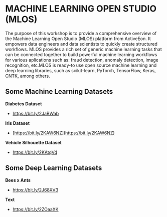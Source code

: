 # MACHINE LEARNING OPEN STUDIO (MLOS)

The purpose of this workshop is to provide a comprehensive overview of the Machine Learning Open Studio (MLOS) platform from ActiveEon. It empowers data engineers and data scientists to quickly create structured workflows.  MLOS provides a rich set of generic machine learning tasks that can be connected together to build powerful  machine learning workflows for various aplications such as: fraud detection, anomaly detection, image recognition, etc.MLOS is ready-to use open source machine learning and deep learning libraries, such as scikit-learn, PyTorch, TensorFlow, Keras, CNTK, among others.


## Some Machine Learning Datasets

**Diabetes Dataset**

-  https://bit.ly/2JaBWab

**Iris Dataset**
- [https://bit.ly/2KAW6NZ](https://bit.ly/2KAW6NZ)

**Vehicle Silhouette Dataset**
- https://bit.ly/2KAtqVd

## Some Deep Learning Datasets

**Bees x Ants**

-  https://bit.ly/2J68XV3

**Text**
- https://bit.ly/2ZOaaXK

